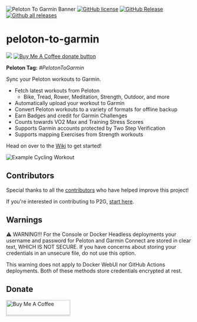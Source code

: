 ![Peloton To Garmin Banner](/images/logo/readme_banner.png?raw=true "Peloton to Garmin Banner")
[![GitHub license](https://img.shields.io/github/license/philosowaffle/peloton-to-garmin.svg)](https://github.com/philosowaffle/peloton-to-garmin/blob/master/LICENSE)
[![GitHub Release](https://img.shields.io/github/release/philosowaffle/peloton-to-garmin.svg?style=flat)]()
[![Github all releases](https://img.shields.io/github/downloads/philosowaffle/peloton-to-garmin/total.svg)](https://GitHub.com/philosowaffle/peloton-to-garmin/releases/)
# peloton-to-garmin
[![](https://img.shields.io/static/v1?label=Sponsor&message=%E2%9D%A4&logo=GitHub&color=%23fe8e86)](https://github.com/sponsors/philosowaffle)
<span class="badge-buymeacoffee"><a href="https://www.buymeacoffee.com/philosowaffle" title="Donate to this project using Buy Me A Coffee"><img src="https://img.shields.io/badge/buy%20me%20a%20coffee-donate-yellow.svg" alt="Buy Me A Coffee donate button" /></a></span>

**Peloton Tag:** _#PelotonToGarmin_

Sync your Peloton workouts to Garmin.

* Fetch latest workouts from Peloton
  * Bike, Tread, Rower, Meditation, Strength, Outdoor, and more
* Automatically upload your workout to Garmin
* Convert Peloton workouts to a variety of formats for offline backup
* Earn Badges and credit for Garmin Challenges
* Counts towards VO2 Max and Training Stress Scores
* Supports Garmin accounts protected by Two Step Verification
* Supports mapping Exercises from Strength workouts

Head on over to the [Wiki](https://philosowaffle.github.io/peloton-to-garmin) to get started!

![Example Cycling Workout](/images/example_cycle.png?raw=true "Example Cycling Workout")

## Contributors

Special thanks to all the [contributors](https://github.com/philosowaffle/peloton-to-garmin/graphs/contributors) who have helped improve this project!

If you're interested in contributing to P2G, [start here](https://philosowaffle.github.io/peloton-to-garmin/latest/contributing/).

## Warnings

⚠️ WARNING!!! For the Console or Docker Headless deployments your username and password for Peloton and Garmin Connect are stored in clear text, WHICH IS NOT SECURE. If you have concerns about storing your credentials in an unsecure file, do not use this option.

This warning does not apply to Docker WebUI nor GitHub Actions deployments. Both of these methods store credentials encrypted at rest.

## Donate
<a href="https://www.buymeacoffee.com/philosowaffle" target="_blank"><img src="https://www.buymeacoffee.com/assets/img/custom_images/black_img.png" alt="Buy Me A Coffee" style="height: 41px !important;width: 174px !important;box-shadow: 0px 3px 2px 0px rgba(190, 190, 190, 0.5) !important;-webkit-box-shadow: 0px 3px 2px 0px rgba(190, 190, 190, 0.5) !important;" ></a>
